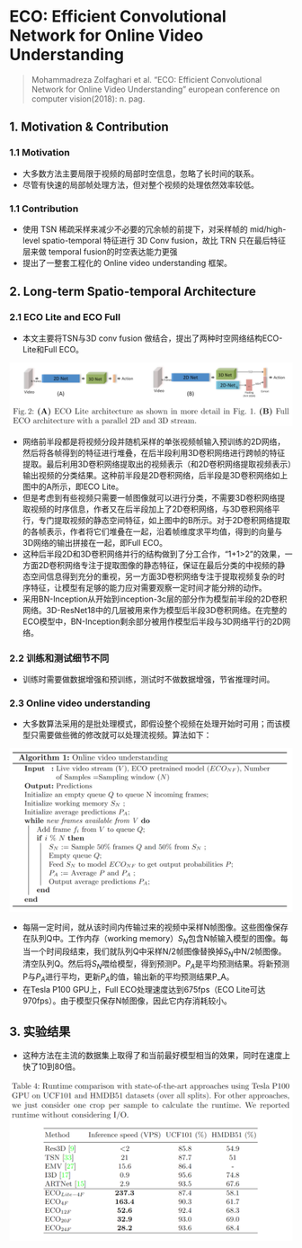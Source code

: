 # ECO: Efficient Convolutional Network for Online Video Understanding

> Mohammadreza Zolfaghari et al. “ECO: Efficient Convolutional Network for Online Video Understanding” european conference on computer vision(2018): n. pag.

## 1. Motivation & Contribution

### 1.1 Motivation

- 大多数方法主要局限于视频的局部时空信息，忽略了长时间的联系。
- 尽管有快速的局部帧处理方法，但对整个视频的处理依然效率较低。

### 1.1 Contribution

- 使用 TSN 稀疏采样来减少不必要的冗余帧的前提下，对采样帧的 mid/high-level spatio-temporal 特征进行 3D Conv fusion，故比 TRN 只在最后特征层来做 temporal fusion的时空表达能力更强
- 提出了一整套工程化的 Online video understanding 框架。

## 2. Long-term Spatio-temporal Architecture

### 2.1 ECO Lite and ECO Full

- 本文主要将TSN与3D conv fusion 做结合，提出了两种时空网络结构ECO-Lite和Full ECO。

![50](images/50.png)

- 网络前半段都是将视频分段并随机采样的单张视频帧输入预训练的2D网络，然后将各帧得到的特征进行堆叠，在后半段利用3D卷积网络进行跨帧的特征提取。最后利用3D卷积网络提取出的视频表示（和2D卷积网络提取视频表示）输出视频的分类结果。这种前半段是2D卷积网络，后半段是3D卷积网络如上图中的A所示，即ECO Lite。
- 但是考虑到有些视频只需要一帧图像就可以进行分类，不需要3D卷积网络提取视频的时序信息，作者又在后半段加上了2D卷积网络，与3D卷积网络平行，专门提取视频的静态空间特征，如上图中的B所示。对于2D卷积网络提取的各帧表示，作者将它们堆叠在一起，沿着帧维度求平均值，得到的向量与3D网络的输出拼接在一起，即Full ECO。
- 这种后半段2D和3D卷积网络并行的结构做到了分工合作，“1+1>2”的效果，一方面2D卷积网络专注于提取图像的静态特征，保证在最后分类的中视频的静态空间信息得到充分的重视，另一方面3D卷积网络专注于提取视频复杂的时序特征，让模型有足够的能力应对需要观察一定时间才能分辨的动作。
- 采用BN-Inception从开始到inception-3c层的部分作为模型前半段的2D卷积网络。3D-ResNet18中的几层被用来作为模型后半段3D卷积网络。在完整的ECO模型中，BN-Inception剩余部分被用作模型后半段与3D网络平行的2D网络。

### 2.2 训练和测试细节不同

- 训练时需要做数据增强和预训练，测试时不做数据增强，节省推理时间。

### 2.3 Online video understanding

- 大多数算法采用的是批处理模式，即假设整个视频在处理开始时可用；而该模型只需要做些微的修改就可以处理流视频。算法如下：

![51](images/51.png)

- 每隔一定时间，就从该时间内传输过来的视频中采样N帧图像。这些图像保存在队列Q中。工作内存（working memory）$S_N$包含N帧输入模型的图像。每当一个时间段结束，我们就队列Q中采样N/2帧图像替换掉$S_N$中N/2帧图像。清空队列Q。然后将$S_N$喂给模型，得到预测P。$P_A$是平均预测结果。将新预测P与$P_A$进行平均，更新$P_A$的值，输出新的平均预测结果P_A。
- 在Tesla P100 GPU上，Full ECO处理速度达到675fps（ECO Lite可达970fps）。由于模型只保存N帧图像，因此它内存消耗较小。

## 3. 实验结果

- 这种方法在主流的数据集上取得了和当前最好模型相当的效果，同时在速度上快了10到80倍。

![52](images/52.png)
